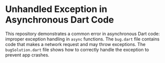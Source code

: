 # Unhandled Exception in Asynchronous Dart Code

This repository demonstrates a common error in asynchronous Dart code: improper exception handling in `async` functions. The `bug.dart` file contains code that makes a network request and may throw exceptions.  The `bugSolution.dart` file shows how to correctly handle the exception to prevent app crashes.